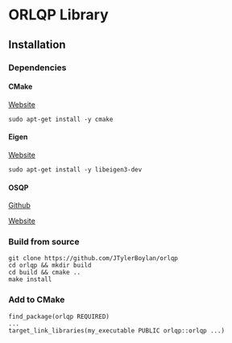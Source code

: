 # ORLQP Library

## Installation

### Dependencies

#### CMake

[Website](https://cmake.org/)

```
sudo apt-get install -y cmake
```

#### Eigen

[Website](https://eigen.tuxfamily.org/index.php?title=Main_Page)

```
sudo apt-get install -y libeigen3-dev
```

#### OSQP

[Github](https://github.com/osqp/osqp)

[Website](https://osqp.org/)

### Build from source

```
git clone https://github.com/JTylerBoylan/orlqp
cd orlqp && mkdir build
cd build && cmake ..
make install
```

### Add to CMake

```
find_package(orlqp REQUIRED)
...
target_link_libraries(my_executable PUBLIC orlqp::orlqp ...)
```